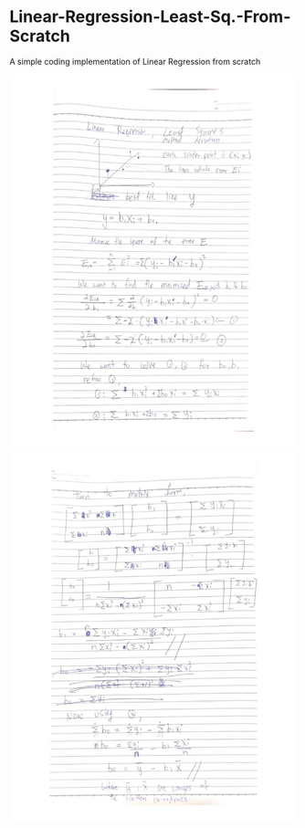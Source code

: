 # Linear-Regression-Least-Sq.-From-Scratch
A simple coding implementation of Linear Regression from scratch

<img width="895" alt="螢幕截圖 2021-07-01 上午10 26 20" src="https://github.com/Harsh-Gill/Linear-Regression-Least-Sq.-From-Scratch/blob/main/deriv_by_hand_pdf/pg_1.jpg">


<img width="895" alt="螢幕截圖 2021-07-01 上午10 26 20" src="https://github.com/Harsh-Gill/Linear-Regression-Least-Sq.-From-Scratch/blob/main/deriv_by_hand_pdf/pg_2.jpg">





